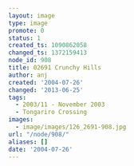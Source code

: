 ```yaml
---
layout: image
type: image
promote: 0
status: 1
created_ts: 1090862058
changed_ts: 1372159413
node_id: 908
title: 02691 Crunchy Hills
author: anj
created: '2004-07-26'
changed: '2013-06-25'
tags:
  - 2003/11 - November 2003
  - Tongariro Crossing
images:
  - image/images/126_2691-908.jpg
url: "/node/908/"
aliases: []
date: '2004-07-26'
---
```


